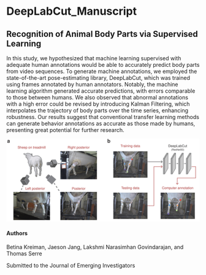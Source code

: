 # DeepLabCut_Manuscript
## Recognition of Animal Body Parts via Supervised Learning

In this study, we hypothesized that machine learning supervised with adequate human annotations would be able to accurately predict body parts from video sequences. To generate machine annotations, we employed the state-of-the-art pose-estimating library, DeepLabCut, which was trained using frames annotated by human annotators. Notably, the machine learning algorithm  generated accurate predictions, with errors comparable to those between humans. We also observed that abnormal annotations with a high error could be revised by introducing Kalman Filtering, which interpolates the trajectory of body parts over the time series, enhancing robustness. Our results suggest that conventional transfer learning methods can generate behavior annotations as accurate as those made by humans, presenting great potential for further research.

![alt graphic](figure.jpg "DLC Figure")

#### Authors
Betina Kreiman, Jaeson Jang, Lakshmi Narasimhan Govindarajan, and Thomas Serre

Submitted to the Journal of Emerging Investigators
